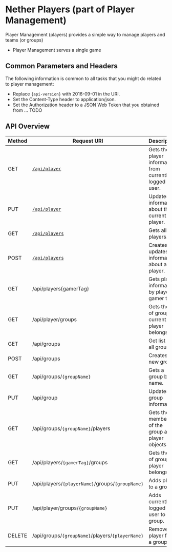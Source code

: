 # Nether Players (part of Player Management)

Player Management (players) provides a simple way to manage players and teams (or groups)
* Player Management serves a single game


## Common Parameters and Headers

The following information is common to all tasks that you might do related to player management:

* Replace `{api-version}` with 2016-09-01 in the URI.
* Set the Content-Type header to application/json.
* Set the Authorization header to a JSON Web Token that you obtained from ... TODO

## API Overview

|Method | Request URI   | Description |
|-------|---------------|-------------|
|GET|[`/api/player`](get-current-player.md)|Gets the player information from currently logged in user.|
|PUT|[`/api/player`](put-current-player.md)|Updates information about the current player.|
|GET|[`/api/players`](get-all-players.md)|Gets all players.|
|POST|[`/api/players`](add-new-player.md)|Creates or updates information about a player.|
|GET|/api/players{gamerTag}|Gets player information by player's gamer tag.|
|GET|/api/player/groups|Gets the list of groups current player belongs to.|
|GET|/api/groups|Get list of all groups.|
|POST|/api/groups|Creates a new group.|
|GET|/api/groups/`{groupName}`|Gets a group by name.|
|PUT|/api/group|Updates group information.|
|GET|/api/groups/`{groupName}`/players|Gets the members of the group as player objects.|
|GET|/api/players/`{gamerTag}`/groups|Gets the list of group a player belongs to.|
|PUT|/api/players/`{playerName}`/groups/`{groupName}`|Adds player to a group.|
|PUT|/api/player/groups/`{groupName}`|Adds currently logged in user to a group.|
|DELETE|/api/groups/`{groupName}`/players/`{playerName}`|Removes player from a group.|   
